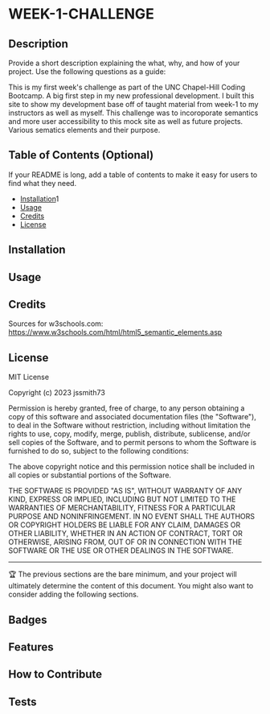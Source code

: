 # WEEK-1-CHALLENGE

## Description

Provide a short description explaining the what, why, and how of your project. Use the following questions as a guide:

This is my first week's challenge as part of the UNC Chapel-Hill Coding Bootcamp. A big first step in my new professional development.
I built this site to show my development base off of taught material from week-1 to my instructors as well as myself.
This challenge was to incoroporate semantics and more user accessibility to this mock site as well as future projects.
Various sematics elements and their purpose.

## Table of Contents (Optional)

If your README is long, add a table of contents to make it easy for users to find what they need.

- [Installation](#installation)1    
- [Usage](#usage)
- [Credits](#credits)
- [License](#license)

## Installation


## Usage


## Credits

Sources for w3schools.com: 
https://www.w3schools.com/html/html5_semantic_elements.asp

## License

MIT License

Copyright (c) 2023 jssmith73

Permission is hereby granted, free of charge, to any person obtaining a copy
of this software and associated documentation files (the "Software"), to deal
in the Software without restriction, including without limitation the rights
to use, copy, modify, merge, publish, distribute, sublicense, and/or sell
copies of the Software, and to permit persons to whom the Software is
furnished to do so, subject to the following conditions:

The above copyright notice and this permission notice shall be included in all
copies or substantial portions of the Software.

THE SOFTWARE IS PROVIDED "AS IS", WITHOUT WARRANTY OF ANY KIND, EXPRESS OR
IMPLIED, INCLUDING BUT NOT LIMITED TO THE WARRANTIES OF MERCHANTABILITY,
FITNESS FOR A PARTICULAR PURPOSE AND NONINFRINGEMENT. IN NO EVENT SHALL THE
AUTHORS OR COPYRIGHT HOLDERS BE LIABLE FOR ANY CLAIM, DAMAGES OR OTHER
LIABILITY, WHETHER IN AN ACTION OF CONTRACT, TORT OR OTHERWISE, ARISING FROM,
OUT OF OR IN CONNECTION WITH THE SOFTWARE OR THE USE OR OTHER DEALINGS IN THE
SOFTWARE.


---

🏆 The previous sections are the bare minimum, and your project will ultimately determine the content of this document. You might also want to consider adding the following sections.

## Badges


## Features


## How to Contribute


## Tests
